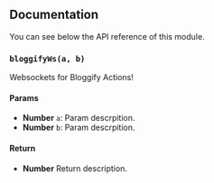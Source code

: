 ## Documentation

You can see below the API reference of this module.

### `bloggifyWs(a, b)`
Websockets for Bloggify Actions!

#### Params

- **Number** `a`: Param descrpition.
- **Number** `b`: Param descrpition.

#### Return
- **Number** Return description.

